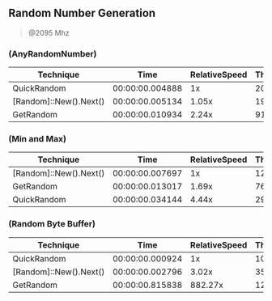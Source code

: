 Random Number Generation
------------------------
> @2095 Mhz


### (AnyRandomNumber)


|Technique             |Time           |RelativeSpeed|Throughput|
|----------------------|---------------|-------------|----------|
|QuickRandom           |00:00:00.004888|1x           |20454.5/s |
|[Random]::New().Next()|00:00:00.005134|1.05x        |19476.09/s|
|GetRandom             |00:00:00.010934|2.24x        |9145.45/s |


### (Min and Max)


|Technique             |Time           |RelativeSpeed|Throughput|
|----------------------|---------------|-------------|----------|
|[Random]::New().Next()|00:00:00.007697|1x           |12991.4/s |
|GetRandom             |00:00:00.013017|1.69x        |7681.79/s |
|QuickRandom           |00:00:00.034144|4.44x        |2928.72/s |


### (Random Byte Buffer)


|Technique             |Time           |RelativeSpeed|Throughput|
|----------------------|---------------|-------------|----------|
|QuickRandom           |00:00:00.000924|1x           |10814.32/s|
|[Random]::New().Next()|00:00:00.002796|3.02x        |3575.77/s |
|GetRandom             |00:00:00.815838|882.27x      |12.26/s   |
